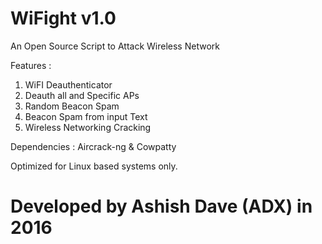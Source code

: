 # WiFight v1.0
An Open Source Script to Attack Wireless Network

Features :
1. WiFI Deauthenticator
2. Deauth all and Specific APs
3. Random Beacon Spam
4. Beacon Spam from input Text
5. Wireless Networking Cracking

Dependencies : Aircrack-ng & Cowpatty 

Optimized for Linux based systems only.

# Developed by Ashish Dave (ADX) in 2016
